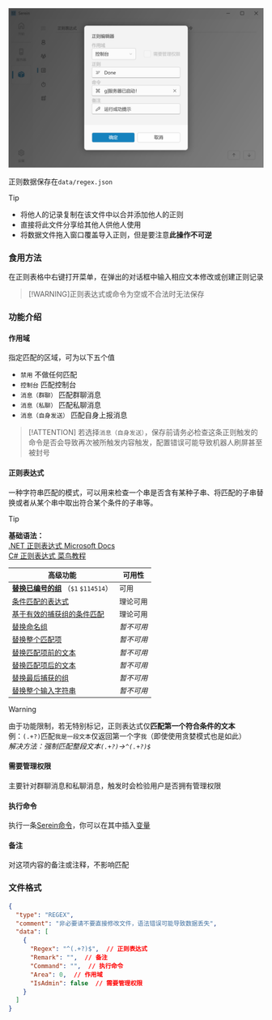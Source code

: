 
![正则](../imgs/regex.png)

正则数据保存在`data/regex.json`

> [!TIP]
>
>- 将他人的记录复制在该文件中以合并添加他人的正则
>- 直接将此文件分享给其他人供他人使用
>- 将数据文件拖入窗口覆盖导入正则，但是要注意**此操作不可逆**

### 食用方法

在正则表格中右键打开菜单，在弹出的对话框中输入相应文本修改或创建正则记录
  
>[!WARNING]正则表达式或命令为空或不合法时无法保存

### 功能介绍

#### 作用域

指定匹配的区域，可为以下五个值

- `禁用` 不做任何匹配
- `控制台` 匹配控制台
- `消息（群聊）` 匹配群聊消息
- `消息（私聊）` 匹配私聊消息
- `消息（自身发送）` 匹配自身上报消息

>[!ATTENTION]
> 若选择`消息（自身发送）`，保存前请务必检查这条正则触发的命令是否会导致再次被所触发内容触发，配置错误可能导致机器人刷屏甚至被封号

#### 正则表达式

一种字符串匹配的模式，可以用来检查一个串是否含有某种子串、将匹配的子串替换或者从某个串中取出符合某个条件的子串等。

> [!TIP]
> **基础语法：**  
>[.NET 正则表达式  Microsoft Docs](https://docs.microsoft.com/zh-cn/dotnet/standard/base-types/regular-expressions)  
>[C# 正则表达式  菜鸟教程](https://www.runoob.com/csharp/csharp-regular-expressions.html)

| 高级功能                                                                                                                                                                                     | 可用性     |
| -------------------------------------------------------------------------------------------------------------------------------------------------------------------------------------------- | ---------- |
| [**替换已编号的组**](https://docs.microsoft.com/zh-cn/dotnet/standard/base-types/substitutions-in-regular-expressions#substituting-a-numbered-group) （`$1` `$114514`）                      | 可用       |
| [条件匹配的表达式](https://docs.microsoft.com/zh-cn/dotnet/standard/base-types/alternation-constructs-in-regular-expressions#conditional-matching-with-an-expression)                        | 理论可用   |
| [基于有效的捕获组的条件匹配](https://docs.microsoft.com/zh-cn/dotnet/standard/base-types/alternation-constructs-in-regular-expressions#conditional-matching-based-on-a-valid-captured-group) | 理论可用   |
| [替换命名组](https://docs.microsoft.com/zh-cn/dotnet/standard/base-types/substitutions-in-regular-expressions#substituting-a-named-group)                                                    | *暂不可用* |
| [替换整个匹配项](https://docs.microsoft.com/zh-cn/dotnet/standard/base-types/substitutions-in-regular-expressions#substituting-the-entire-match)                                             | *暂不可用* |
| [替换匹配项前的文本](https://docs.microsoft.com/zh-cn/dotnet/standard/base-types/substitutions-in-regular-expressions#substituting-the-entire-match)                                         | *暂不可用* |
| [替换匹配项后的文本](https://docs.microsoft.com/zh-cn/dotnet/standard/base-types/substitutions-in-regular-expressions#substituting-the-text-after-the-match)                                 | *暂不可用* |
| [替换最后捕获的组](https://docs.microsoft.com/zh-cn/dotnet/standard/base-types/substitutions-in-regular-expressions#substituting-the-last-captured-group)                                    | *暂不可用* |
| [替换整个输入字符串](https://docs.microsoft.com/zh-cn/dotnet/standard/base-types/substitutions-in-regular-expressions#substituting-the-entire-input-string)                                  | *暂不可用* |

>[!WARNING]
>由于功能限制，若无特别标记，正则表达式仅**匹配第一个符合条件的文本**  
>例：`(.+?)`匹配`我是一段文本`仅返回第一个字`我`（即使使用贪婪模式也是如此）  
>*解决方法：强制匹配整段文本`(.+?)`→`^(.+?)$`*

#### 需要管理权限

主要针对群聊消息和私聊消息，触发时会检验用户是否拥有管理权限

#### 执行命令

执行一条[Serein命令](../Command.md)，你可以在其中插入[变量](../Variables.md)

#### 备注

对这项内容的备注或注释，不影响匹配

### 文件格式

```json
{
  "type": "REGEX",
  "comment": "非必要请不要直接修改文件，语法错误可能导致数据丢失",
  "data": [
    {
      "Regex": "^(.+?)$",  // 正则表达式
      "Remark": "",  // 备注
      "Command": "",  // 执行命令
      "Area": 0,  // 作用域
      "IsAdmin": false  // 需要管理权限 
    }
  ]
}
```
